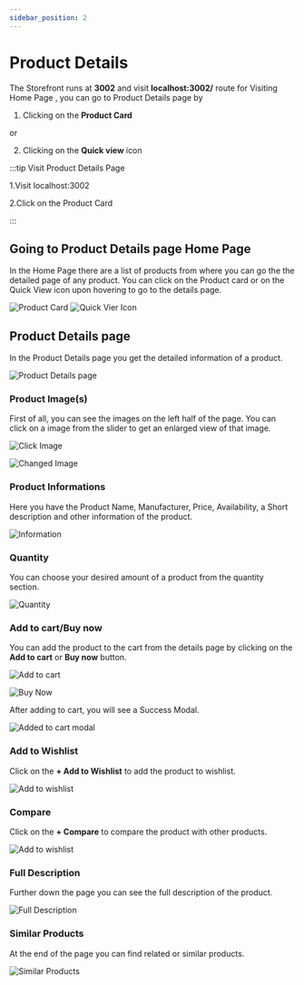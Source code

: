 ```yaml
---
sidebar_position: 2
---
```


# Product Details

The Storefront runs at **3002** and visit **localhost:3002/** route for Visiting Home Page , you can go to Product Details page by

1. Clicking on the **Product Card**

or

2. Clicking on the **Quick view** icon

:::tip Visit Product Details Page

1.Visit localhost:3002

2.Click on the Product Card

<!-- 3.Click the Quick View icon from the Product Card -->

:::

## Going to Product Details page Home Page

In the Home Page there are a list of products from where you can go the the detailed page of any product. You can click on the Product card or on the Quick View icon upon hovering to go to the details page.

![Product Card](../img/product-details/Single%20product.png) ![Quick Vier Icon](../img/product-details/Quick%20view.png)

## Product Details page

In the Product Details page you get the detailed information of a product.

![Product Details page](../img/product-details/Product%20Details.png)

### Product Image(s)

First of all, you can see the images on the left half of the page. You can click on a image from the slider to get an enlarged view of that image.

![Click Image](../img/product-details/Click%20image.png)

![Changed Image](../img/product-details/Change%20image.png)

### Product Informations

Here you have the Product Name, Manufacturer, Price, Availability, a Short description and other information of the product.

![Information](../img/product-details/Information.png)

### Quantity

You can choose your desired amount of a product from the quantity section.

![Quantity](../img/product-details/Quantity.png)

### Add to cart/Buy now

You can add the product to the cart from the details page by clicking on the **Add to cart** or **Buy now** button.

![Add to cart](../img/product-details/Click%20add%20to%20cart.png)

![Buy Now](../img/product-details/Buy%20now.png)

After adding to cart, you will see a Success Modal.

![Added to cart modal](../img/product-details/Added%20to%20cart%20modal.png)

### Add to Wishlist

Click on the **+ Add to Wishlist** to add the product to wishlist.

![Add to wishlist](../img/product-details/Add%20to%20wishlist.png)

### Compare

Click on the **+ Compare** to compare the product with other products.

![Add to wishlist](../img/product-details/compare.png)

### Full Description

Further down the page you can see the full description of the product.

![Full Description](../img/product-details/Description.png)

### Similar Products

At the end of the page you can find related or similar products.

![Similar Products](../img/product-details/Similar%20Products.png)
